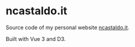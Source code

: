 # ncastaldo.it

Source code of my personal website [ncastaldo.it](https://ncastaldo.it).

Built with Vue 3 and D3.
